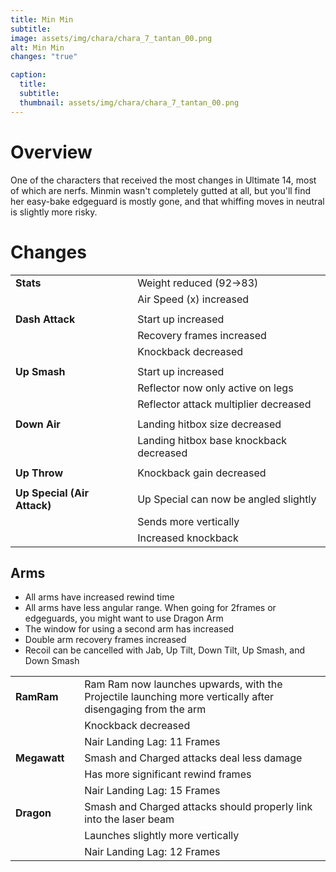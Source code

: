 ```yaml
---
title: Min Min
subtitle: 
image: assets/img/chara/chara_7_tantan_00.png
alt: Min Min
changes: "true"

caption:
  title:
  subtitle: 
  thumbnail: assets/img/chara/chara_7_tantan_00.png
---
```



# Overview 

One of the characters that received the most changes in Ultimate 14, most of which are nerfs. Minmin wasn't completely gutted at all, but you'll find her easy-bake edgeguard is mostly gone, and that whiffing moves in neutral is slightly more risky.

# Changes

| |  |  |
| :----------- | :-----: | ----------- |
| **Stats** | | Weight reduced (92->83) |
| | | Air Speed (x) increased |
| | |  |
| **Dash Attack** | | Start up increased |
| | | Recovery frames increased |
| | | Knockback decreased |
| | | |
| **Up Smash** | | Start up increased |
| | | Reflector now only active on legs |
| | | Reflector attack multiplier decreased |
| | | |
| **Down Air** | | Landing hitbox size decreased |
| | | Landing hitbox base knockback decreased |
| | | |
| **Up Throw** | | Knockback gain decreased |
| | | |
| **Up Special (Air Attack)** | | Up Special can now be angled slightly |
| | | Sends more vertically |
| | | Increased knockback |

## Arms

- All arms have increased rewind time
- All arms have less angular range. When going for 2frames or edgeguards, you might want to use Dragon Arm
- The window for using a second arm has increased
- Double arm recovery frames increased
- Recoil can be cancelled with Jab, Up Tilt, Down Tilt, Up Smash, and Down Smash

| |  |  |
| :----------- | :-----: | ----------- |
| **RamRam** | | Ram Ram now launches upwards, with the Projectile launching more vertically after disengaging from the arm |
| | | Knockback decreased |
| | | Nair Landing Lag: 11 Frames |
| **Megawatt** | | Smash and Charged attacks deal less damage |
| | | Has more significant rewind frames |
| | | Nair Landing Lag: 15 Frames |
| **Dragon** | | Smash and Charged attacks should properly link into the laser beam |
| | | Launches slightly more vertically |
| | | Nair Landing Lag: 12 Frames |
